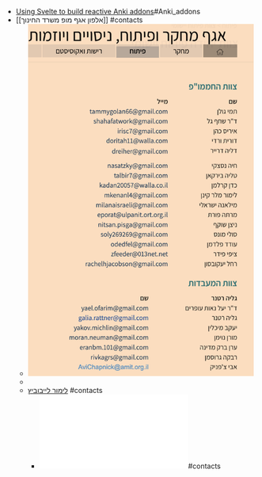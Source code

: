 - [Using Svelte to build reactive Anki addons](https://jameswaugh.com/article/svelte-and-anki/)#Anki_addons
- [[אלפון אגף מופ משרד החינוך]] #contacts
	- ![image.png](../assets/image_1675182573363_0.png)
	-
	- [לימור לייבוביץ](https://mosdot.education.gov.il/content/teleprocessing/contact-list) #contacts
		- ![פניה לגורמי תקשוב במשרד החינוך.pdf](../assets/פניה_לגורמי_תקשוב_במשרד_החינוך_1675186200558_0.pdf)#contacts